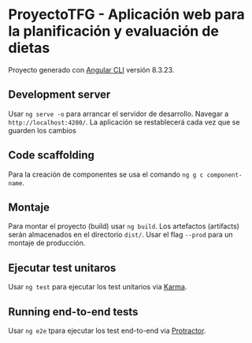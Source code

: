 # ProyectoTFG - Aplicación web para la planificación y evaluación de dietas

Proyecto generado con [Angular CLI](https://github.com/angular/angular-cli) versión 8.3.23.

## Development server

Usar `ng serve -o` para arrancar el servidor de desarrollo. Navegar a `http://localhost:4200/`. La aplicación se restablecerá cada vez que se guarden los cambios

## Code scaffolding

Para la creación de componentes se usa el comando `ng g c component-name`.

## Montaje

Para montar el proyecto (build) usar `ng build`. Los artefactos (artifacts) serán almacenados en el directorio `dist/`. Usar el flag `--prod` para un montaje de producción.

## Ejecutar test unitaros

Usar `ng test` para ejecutar los test unitarios via [Karma](https://karma-runner.github.io).

## Running end-to-end tests

Usar `ng e2e` tpara ejecutar los test end-to-end via [Protractor](http://www.protractortest.org/).
